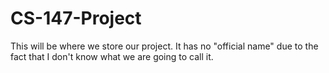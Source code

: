 CS-147-Project
==============

This will be where we store our project. It has no "official name" due to the fact that I don't know what we are going to call it.